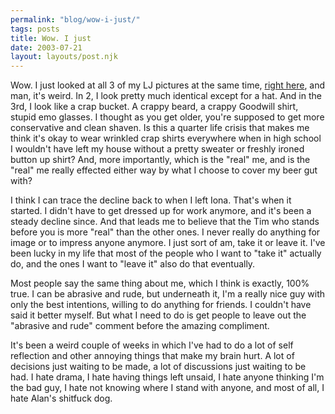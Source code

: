```yaml
---
permalink: "blog/wow-i-just/"
tags: posts
title: Wow. I just
date: 2003-07-21
layout: layouts/post.njk
---
```


Wow. I just looked at all 3 of my LJ pictures at the same time, [right here][1], and man, it's weird. In 2, I look pretty much identical except for a hat. And in the 3rd, I look like a crap bucket. A crappy beard, a crappy Goodwill shirt, stupid emo glasses. I thought as you get older, you're supposed to get more conservative and clean shaven. Is this a quarter life crisis that makes me think it's okay to wear wrinkled crap shirts everywhere when in high school I wouldn't have left my house without a pretty sweater or freshly ironed button up shirt? And, more importantly, which is the "real" me, and is the "real" me really effected either way by what I choose to cover my beer gut with?

I think I can trace the decline back to when I left Iona. That's when it started. I didn't have to get dressed up for work anymore, and it's been a steady decline since. And that leads me to believe that the Tim who stands before you is more "real" than the other ones. I never really do anything for image or to impress anyone anymore. I just sort of am, take it or leave it. I've been lucky in my life that most of the people who I want to "take it" actually do, and the ones I want to "leave it" also do that eventually. 

Most people say the same thing about me, which I think is exactly, 100% true. I can be abrasive and rude, but underneath it, I'm a really nice guy with only the best intentions, willing to do anything for friends. I couldn't have said it better myself. But what I need to do is get people to leave out the "abrasive and rude" comment before the amazing compliment. 

It's been a weird couple of weeks in which I've had to do a lot of self reflection and other annoying things that make my brain hurt. A lot of decisions just waiting to be made, a lot of discussions just waiting to be had. I hate drama, I hate having things left unsaid, I hate anyone thinking I'm the bad guy, I hate not knowing where I stand with anyone, and most of all, I hate Alan's shitfuck dog.

 [1]: http://www.livejournal.com/allpics.bml?user=wasson